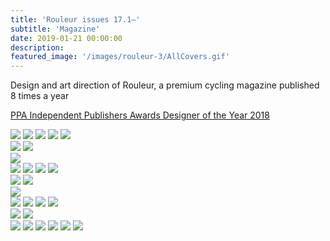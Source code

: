 ```yaml
---
title: 'Rouleur issues 17.1—'
subtitle: 'Magazine'
date: 2019-01-21 00:00:00
description:
featured_image: '/images/rouleur-3/AllCovers.gif'
---
```


Design and art direction of Rouleur, a premium cycling magazine published 8 times a year

[PPA Independent Publishers Awards Designer of the Year 2018](http://www.ppa.co.uk/en/events/ipn2018/2018-winners)

<img src="/images/rouleur-3/R18.6_Spreads-1.jpg">

<img src="/images/rouleur-3/R18.6_Spreads-3.jpg">

<img src="/images/rouleur-3/R18.6_Spreads-2.jpg">

<img src="/images/rouleur-3/R17.1_Spreads-5.jpg">

<img src="/images/rouleur-3/R17.1_Spreads-6.jpg">

<div class="gallery" data-columns="2">
	<img src="/images/rouleur-3/R19.1_Spreads-1.jpg">
	<img src="/images/rouleur-3/R19.1_Spreads-2.jpg">
</div>

<div class="bleed"><img src="/images/rouleur-3/RouleurFlatlay_190104_0009.jpg"></div>

<img src="/images/rouleur-3/R17.3_Spreads-5.jpg">

<img src="/images/rouleur-3/R17.6_Spreads-5.jpg">

<img src="/images/rouleur-3/R19.1_Spreads-3.jpg">

<img src="/images/rouleur-3/R19.1_Spreads-4.jpg">

<div class="gallery" data-columns="2">
	<img src="/images/rouleur-3/R19.1_Spreads-5.jpg">
	<img src="/images/rouleur-3/R19.1_Spreads-6.jpg">
</div>

<div class="bleed"><img src="/images/rouleur-3/RouleurFlatlay_190104_0005LS.jpg"></div>

<img src="/images/rouleur-3/R17.7_Spreads-2.jpg">

<img src="/images/rouleur-3/R17.7_Spreads-1.jpg">

<img src="/images/rouleur-3/R18.1_Spreads-1.jpg">

<img src="/images/rouleur-3/R18.5_Spreads-2.jpg">

<div class="gallery" data-columns="2">
	<img src="/images/rouleur-3/R18.1_Spreads-2.jpg">
	<img src="/images/rouleur-3/R18.1_Spreads-3.jpg">
</div>

<img src="/images/rouleur-3/R18.5_Spreads-3.jpg">

<img src="/images/rouleur-3/R18.6_Spreads-4.jpg">

<img src="/images/rouleur-3/R18.8_Spreads-1.jpg">

<img src="/images/rouleur-3/R18.8_Spreads-2.jpg">

<img src="/images/rouleur-3/R17.6_Spreads-1.jpg">

<img src="/images/rouleur-3/R17.6_Spreads-2.jpg">